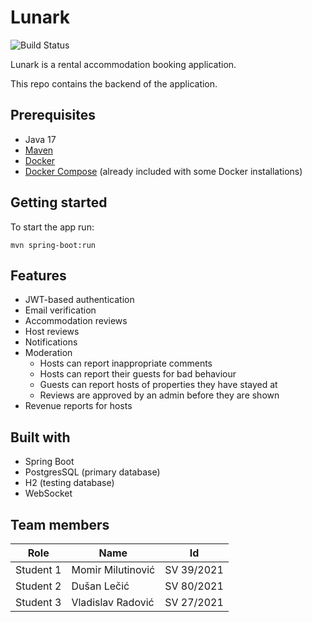 # Lunark

![Build Status](https://github.com/tinylunark/lunark-back/actions/workflows/maven.yml/badge.svg?branch=develop)

Lunark is a rental accommodation booking application.

This repo contains the backend of the application.

## Prerequisites

- Java 17
- [Maven](https://maven.apache.org/download.cgi)
- [Docker](https://www.docker.com/community-edition#/download)
- [Docker Compose](https://docs.docker.com/compose/install/) (already included with some Docker installations)

## Getting started

To start the app run:
```
mvn spring-boot:run
```

## Features

- JWT-based authentication
- Email verification
- Accommodation reviews
- Host reviews
- Notifications
- Moderation
    - Hosts can report inappropriate comments
    - Hosts can report their guests for bad behaviour
    - Guests can report hosts of properties they have stayed at
    - Reviews are approved by an admin before they are shown
- Revenue reports for hosts

## Built with

- Spring Boot
- PostgresSQL (primary database)
- H2 (testing database)
- WebSocket

## Team members
| Role | Name | Id 
---|---|---
|Student 1| Momir Milutinović | SV 39/2021 
|Student 2| Dušan Lečić | SV 80/2021 
|Student 3| Vladislav Radović | SV 27/2021 
